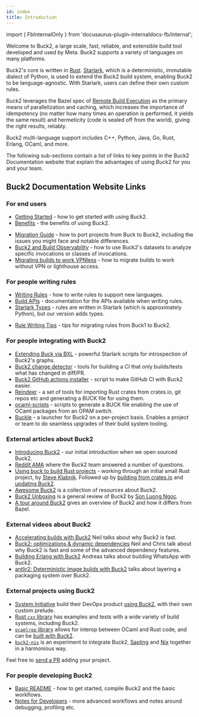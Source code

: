 ```yaml
---
id: index
title: Introduction
---
```


import { FbInternalOnly } from 'docusaurus-plugin-internaldocs-fb/internal';

Welcome to Buck2, a large scale, fast, reliable, and extensible build tool
developed and used by Meta. Buck2 supports a variety of languages on many
platforms.

Buck2's core is written in [Rust](https://www.rust-lang.org/).
[Starlark](https://github.com/bazelbuild/starlark), which is a deterministic,
immutable dialect of Python, is used to extend the Buck2 build system, enabling
Buck2 to be language-agnostic. With Starlark, users can define their own custom
rules.

Buck2 leverages the Bazel spec of
[Remote Build Execution](https://bazel.build/remote/rbe) as the primary means of
parallelization and caching, which increases the importance of idempotency (no
matter how many times an operation is performed, it yields the same result) and
hermeticity (code is sealed off from the world), giving the right results,
reliably.

Buck2 multi-language support includes C++, Python, Java, Go, Rust, Erlang,
OCaml, and more.

The following sub-sections contain a list of links to key points in the Buck2
Documentation website that explain the advantages of using Buck2 for you and
your team.

## Buck2 Documentation Website Links

### For end users

- [Getting Started](about/getting_started.md) - how to get started with using
  Buck2.
- [Benefits](about/benefits/compared_to_buck1.md) - the benefits of using Buck2.

<FbInternalOnly>

- [Migration Guide](users/migration_guide.fb.md) - how to port projects from
  Buck to Buck2, including the issues you might face and notable differences.
- [Buck2 and Build Observability](users/build_observability/observability.fb.md) -
  how to use Buck2's datasets to analyze specific invocations or classes of
  invocations.
- [Migrating builds to work VPNless](users/advanced/vpnless.fb.md) - how to
  migrate builds to work without VPN or lighthouse access.

</FbInternalOnly>

### For people writing rules

- [Writing Rules](rule_authors/writing_rules.md) - how to write rules to support
  new languages.
- [Build APIs](api/build) - documentation for the APIs available when writing
  rules.
- [Starlark Types](https://github.com/facebook/starlark-rust/blob/main/docs/types.md) -
  rules are written in Starlark (which is approximately Python), but our version
  adds types.

<FbInternalOnly>

- [Rule Writing Tips](rule_authors/rule_writing_tips.fb.md) - tips for migrating
  rules from Buck1 to Buck2.

</FbInternalOnly>

### For people integrating with Buck2

- [Extending Buck via BXL](./bxl) - powerful Starlark scripts for introspection
  of Buck2's graphs.
- [Buck2 change detector](https://github.com/facebookincubator/buck2-change-detector) -
  tools for building a CI that only builds/tests what has changed in diff/PR.
- [Buck2 GitHub actions installer](https://github.com/dtolnay/install-buck2) -
  script to make GitHub CI with Buck2 easier.
- [Reindeer](https://github.com/facebookincubator/reindeer) - a set of tools for
  importing Rust crates from crates.io, git repos etc and generating a BUCK file
  for using them.
- [ocaml-scripts](https://github.com/facebook/ocaml-scripts) - scripts to
  generate a BUCK file enabling the use of OCaml packages from an OPAM switch.
- [Buckle](https://github.com/benbrittain/buckle) - a launcher for Buck2 on a
  per-project basis. Enables a project or team to do seamless upgrades of their
  build system tooling.

### External articles about Buck2

- [Introducing Buck2](https://engineering.fb.com/2023/04/06/open-source/buck2-open-source-large-scale-build-system/) -
  our initial introduction when we open sourced Buck2.
- [Reddit AMA](https://old.reddit.com/r/rust/comments/136qs44/hello_rrust_we_are_meta_engineers_who_created_the/)
  where the Buck2 team answered a number of questions.
- [Using buck to build Rust projects](https://steveklabnik.com/writing/using-buck-to-build-rust-projects) -
  working through an initial small Rust project, by
  [Steve Klabnik](https://steveklabnik.com/). Followed up by
  [building from crates.io](https://steveklabnik.com/writing/using-cratesio-with-buck)
  and [updating Buck2](https://steveklabnik.com/writing/updating-buck).
- [Awesome Buck2](https://github.com/sluongng/awesome-buck2) is a collection of
  resources about Buck2.
- [Buck2 Unboxing](https://www.buildbuddy.io/blog/buck2-review/) is a general
  review of Buck2 by [Son Luong Ngoc](https://github.com/sluongng/).
- [A tour around Buck2](https://www.tweag.io/blog/2023-07-06-buck2/) gives an
  overview of Buck2 and how it differs from Bazel.

### External videos about Buck2

- [Accelerating builds with Buck2](https://www.youtube.com/watch?v=oMIzKVxUNAE)
  Neil talks about why Buck2 is fast.
- [Buck2: optimizations & dynamic dependencies](https://www.youtube.com/watch?v=EQfVu42KwDs)
  Neil and Chris talk about why Buck2 is fast and some of the advanced
  dependency features.
- [Building Erlang with Buck2](https://www.youtube.com/watch?v=4ALgsBqNBhQ)
  Andreas talks about building WhatsApp with Buck2.
- [antlir2: Deterministic image bulids with Buck2](https://www.youtube.com/watch?v=Wv-ilbckSx4)
  talks about layering a packaging system over Buck2.

### External projects using Buck2

- [System Initiative](https://www.systeminit.com/) build their DevOps product
  [using Buck2](https://nickgerace.dev/post/system-initiative-the-second-wave-of-devops/#under-the-hood),
  with their own custom prelude.
- [Rust `cxx` library](https://github.com/dtolnay/cxx) has examples and tests
  with a wide variety of build systems, including Buck2.
- [`ocamlrep` library](https://github.com/facebook/ocamlrep) allows for interop
  between OCaml and Rust code, and can be
  [built with Buck2](https://github.com/facebook/ocamlrep/blob/main/README-BUCK.md).
- [`buck2-nix`](https://github.com/thoughtpolice/buck2-nix) is an experiment to
  integrate Buck2, [Sapling](https://sapling-scm.com) and
  [Nix](https://nixos.org) together in a harmonious way.

Feel free to
[send a PR](https://github.com/facebook/buck2/edit/main/docs/index.md) adding
your project.

<FbInternalOnly>

### For people developing Buck2

- [Basic README](https://www.internalfb.com/code/fbsource/fbcode/buck2/README.md) -
  how to get started, compile Buck2 and the basic workflows.
- [Notes for Developers](developers/developers.fb.md) - more advanced workflows
  and notes around debugging, profiling etc.

</FbInternalOnly>

